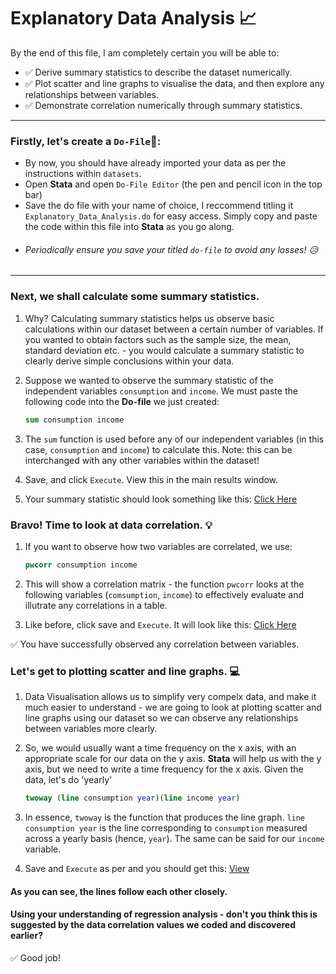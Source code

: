 # Explanatory Data Analysis 📈
By the end of this file, I am completely certain you will be able to:
  - ✅ Derive summary statistics to describe the dataset numerically.
  - ✅ Plot scatter and line graphs to visualise the data, and then explore any relationships between variables.
  - ✅ Demonstrate correlation numerically through summary statistics.

---

### Firstly, let's create a `Do-File`📝:
- By now, you should have already imported your data as per the instructions within `datasets`.
- Open **Stata** and open `Do-File Editor` (the pen and pencil icon in the top bar)
- Save the do file with your name of choice, I reccommend titling it `Explanatory_Data_Analysis.do` for easy access. Simply copy and paste the code within this file into **Stata** as you go along.
-  ###### Periodically ensure you save your titled `do-file` to avoid any losses! 😥

---
### Next, we shall calculate some summary statistics. 
1. Why? Calculating summary statistics helps us observe basic calculations within our dataset between a certain number of variables. If you wanted to obtain factors such as the sample size, the mean, standard deviation etc. - you would calculate a summary statistic to clearly derive simple conclusions within your data.
2. Suppose we wanted to observe the summary statistic of the independent variables `consumption` and `income`. We must paste the following code into the **Do-file** we just created:
   
   ```stata
   sum consumption income
    ```
   
3. The `sum` function is used before any of our independent variables (in this case, `consumption` and `income`) to calculate this. Note: this can be interchanged with any other variables within the dataset!
4. Save, and click `Execute`. View this in the main results window.
5. Your summary statistic should look something like this: [Click Here](Images_EDA/Summary_Statistics_EDA.png/)


### Bravo! Time to look at data correlation. 💡
1. If you want to observe how two variables are correlated, we use:
   
   ``` stata
   pwcorr consumption income
   ```
  
3. This will show a correlation matrix - the function `pwcorr` looks at the following variables (`comsumption`, `income`) to effectively evaluate and illutrate any correlations in a table.
4. Like before, click save and `Execute`. It will look like this: [Click Here](Images_EDA/Correlation_Matrix_EDA.png)

✅ You have successfully observed any correlation between variables.

### Let's get to plotting scatter and line graphs. 💻
1. Data Visualisation allows us to simplify very compelx data, and make it much easier to understand - we are going to look at plotting scatter and line graphs using our dataset so we can observe any relationships between variables more clearly.
2. So, we would usually want a time frequency on the x axis, with an appropriate scale for our data on the y axis. **Stata** will help us with the y axis, but we need to write a time frequency for the x axis. Given the data, let's do 'yearly'

   ``` stata
   twoway (line consumption year)(line income year)
   ```
3. In essence, `twoway` is the function that produces the line graph. `line consumption year` is the line corresponding to `consumption` measured across a yearly basis (hence, `year`). The same can be said for our `income` variable.
4. Save and `Execute` as per and you should get this: [View](Images_EDA/Line_Graph_EDA.png)

#### As you can see, the lines follow each other closely. 
#### Using your understanding of regression analysis - don't you think this is suggested by the data correlation values we coded and discovered earlier?

✅ Good job! 
